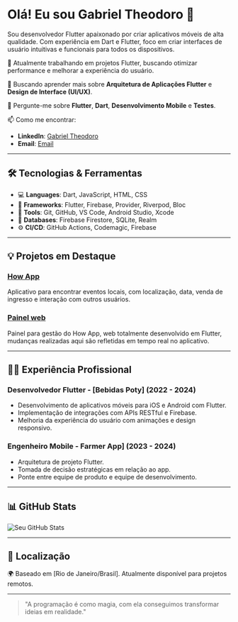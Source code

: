 # Olá! Eu sou Gabriel Theodoro 👋

Sou desenvolvedor Flutter apaixonado por criar aplicativos móveis de alta qualidade. Com experiência em Dart e Flutter, foco em criar interfaces de usuário intuitivas e funcionais para todos os dispositivos.

🔭 Atualmente trabalhando em projetos Flutter, buscando otimizar performance e melhorar a experiência do usuário.

🌱 Buscando aprender mais sobre **Arquitetura de Aplicações Flutter** e **Design de Interface (UI/UX)**.

💬 Pergunte-me sobre **Flutter**, **Dart**, **Desenvolvimento Mobile** e **Testes**.

📫 Como me encontrar:
- **LinkedIn**: [Gabriel Theodoro](https://www.linkedin.com/in/gabtheodoro/)
- **Email**: [Email](mailto:gabthefer1@gmail.com)

---

## 🛠️ Tecnologias & Ferramentas

- 💻 **Languages**: Dart, JavaScript, HTML, CSS
- 🚀 **Frameworks**: Flutter, Firebase, Provider, Riverpod, Bloc
- 🧰 **Tools**: Git, GitHub, VS Code, Android Studio, Xcode
- 🧠 **Databases**: Firebase Firestore, SQLite, Realm
- ⚙️ **CI/CD**: GitHub Actions, Codemagic, Firebase

---

## 💡 Projetos em Destaque

### [How App](https://github.com/gabthe/howapp2)
Aplicativo para encontrar eventos locais, com localização, data, venda de ingresso e interação com outros usuários.

### [Painel web](https://github.com/gabthe/howapp-panel)
Painel para gestão do How App, web totalmente desenvolvido em Flutter, mudanças realizadas aqui são refletidas em tempo real no aplicativo.

---

## 🧑‍💻 Experiência Profissional

### Desenvolvedor Flutter - **[Bebidas Poty]** (2022 - 2024)
- Desenvolvimento de aplicativos móveis para iOS e Android com Flutter.
- Implementação de integrações com APIs RESTful e Firebase.
- Melhoria da experiência do usuário com animações e design responsivo.

### Engenheiro Mobile - **Farmer App]** (2023 - 2024)
- Arquitetura de projeto Flutter.
- Tomada de decisão estratégicas em relação ao app.
- Ponte entre equipe de produto e equipe de desenvolvimento.

---

## 📊 GitHub Stats

![Seu GitHub Stats](https://github-readme-stats.vercel.app/api?username=seu-usuario&show_icons=true&hide_title=true&hide=prs)

---

## 📍 Localização

🌍 Baseado em [Rio de Janeiro/Brasil]. Atualmente disponível para projetos remotos.

---

> "A programação é como magia, com ela conseguimos transformar ideias em realidade."
